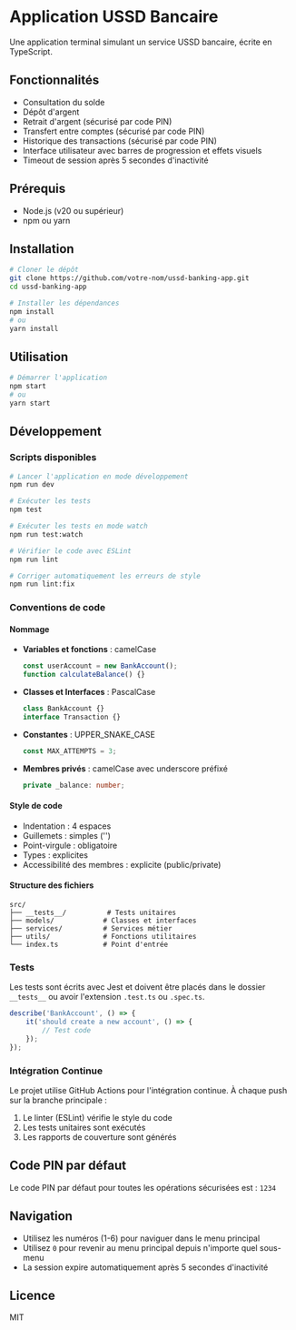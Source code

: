 # Application USSD Bancaire

Une application terminal simulant un service USSD bancaire, écrite en TypeScript.

## Fonctionnalités

- Consultation du solde
- Dépôt d'argent
- Retrait d'argent (sécurisé par code PIN)
- Transfert entre comptes (sécurisé par code PIN)
- Historique des transactions (sécurisé par code PIN)
- Interface utilisateur avec barres de progression et effets visuels
- Timeout de session après 5 secondes d'inactivité

## Prérequis

- Node.js (v20 ou supérieur)
- npm ou yarn

## Installation

```bash
# Cloner le dépôt
git clone https://github.com/votre-nom/ussd-banking-app.git
cd ussd-banking-app

# Installer les dépendances
npm install
# ou
yarn install
```

## Utilisation

```bash
# Démarrer l'application
npm start
# ou
yarn start
```

## Développement

### Scripts disponibles

```bash
# Lancer l'application en mode développement
npm run dev

# Exécuter les tests
npm test

# Exécuter les tests en mode watch
npm run test:watch

# Vérifier le code avec ESLint
npm run lint

# Corriger automatiquement les erreurs de style
npm run lint:fix
```

### Conventions de code

#### Nommage

- **Variables et fonctions** : camelCase
  ```typescript
  const userAccount = new BankAccount();
  function calculateBalance() {}
  ```

- **Classes et Interfaces** : PascalCase
  ```typescript
  class BankAccount {}
  interface Transaction {}
  ```

- **Constantes** : UPPER_SNAKE_CASE
  ```typescript
  const MAX_ATTEMPTS = 3;
  ```

- **Membres privés** : camelCase avec underscore préfixé
  ```typescript
  private _balance: number;
  ```

#### Style de code

- Indentation : 4 espaces
- Guillemets : simples ('')
- Point-virgule : obligatoire
- Types : explicites
- Accessibilité des membres : explicite (public/private)

#### Structure des fichiers

```
src/
├── __tests__/          # Tests unitaires
├── models/            # Classes et interfaces
├── services/          # Services métier
├── utils/             # Fonctions utilitaires
└── index.ts           # Point d'entrée
```

### Tests

Les tests sont écrits avec Jest et doivent être placés dans le dossier `__tests__` ou avoir l'extension `.test.ts` ou `.spec.ts`.

```typescript
describe('BankAccount', () => {
    it('should create a new account', () => {
        // Test code
    });
});
```

### Intégration Continue

Le projet utilise GitHub Actions pour l'intégration continue. À chaque push sur la branche principale :

1. Le linter (ESLint) vérifie le style du code
2. Les tests unitaires sont exécutés
3. Les rapports de couverture sont générés

## Code PIN par défaut

Le code PIN par défaut pour toutes les opérations sécurisées est : `1234`

## Navigation

- Utilisez les numéros (1-6) pour naviguer dans le menu principal
- Utilisez `0` pour revenir au menu principal depuis n'importe quel sous-menu
- La session expire automatiquement après 5 secondes d'inactivité

## Licence

MIT 